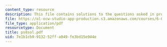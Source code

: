 ```yaml
---
content_type: resource
description: This file contains solutions to the questions asked in problem set 8.
file: https://ol-ocw-studio-app-production.s3.amazonaws.com/courses/6-042j-mathematics-for-computer-science-fall-2005/7e1b1cb9913252ffa049fe3bd15e944e_ps8sol.pdf
file_type: application/pdf
resourcetype: Document
title: ps8sol.pdf
uid: 7e1b1cb9-9132-52ff-a049-fe3bd15e944e
---
```

